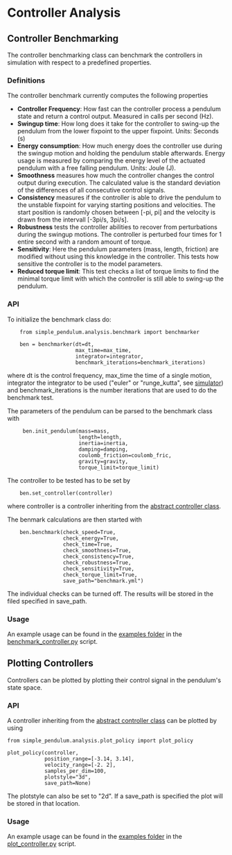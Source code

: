 # Controller Analysis

## Controller Benchmarking

The controller benchmarking class can benchmark the controllers in simulation with respect to a predefined properties.

### Definitions

The controller benchmark currently computes the following properties

- **Controller Frequency**: How fast can the controller process a pendulum state and return a control output. Measured in calls per second (Hz).
- **Swingup time**: How long does it take for the controller to swing-up the pendulum from the lower fixpoint to the upper fixpoint. Units: Seconds (s)
- **Energy consumption**: How much energy does the controller use during the swingup motion and holding the pendulum stable afterwards. Energy usage is measured by comparing the energy level of the actuated pendulum with a free falling pendulum. Units: Joule (J).
- **Smoothness** measures how much the controller changes the control output during execution. The calculated value is the standard deviation of the differences of all consecutive control signals.
- **Consistency** measures if the controller is able to drive the pendulum to the unstable fixpoint for varying starting positions and velocities. The start position is randomly chosen between [-pi, pi] and the velocity is drawn from the intervall [-3pi/s, 3pi/s].
- **Robustness** tests the controller abilities to recover from perturbations during the swingup motions. The controller is perturbed four times for 1 entire second with a random amount of torque.
- **Sensitivity**: Here the pendulum parameters (mass, length, friction) are modified without using this knowledge in the controller. This tests how sensitive the controller is to the model parameters.
- **Reduced torque limit**: This test checks a list of torque limits to find the minimal torque limit with which the controller is still able to swing-up the pendulum.

### API

To initialize the benchmark class do:

        from simple_pendulum.analysis.benchmark import benchmarker

        ben = benchmarker(dt=dt,
                          max_time=max_time,
                          integrator=integrator,
                          benchmark_iterations=benchmark_iterations)

where dt is the control frequency, max_time the time of a single motion, integrator the integrator to be used ("euler" or "runge_kutta", see [simulator](https://github.com/dfki-ric-underactuated-lab/torque_limited_simple_pendulum/tree/master/software/python/simple_pendulum/simulation)) and benchmark_iterations is the number iterations that are used to do the benchmark test.

The parameters of the pendulum can be parsed to the benchmark class with

         ben.init_pendulum(mass=mass,
                           length=length,
                           inertia=inertia,
                           damping=damping,
                           coulomb_friction=coulomb_fric,
                           gravity=gravity,
                           torque_limit=torque_limit)

The controller to be tested has to be set by

        ben.set_controller(controller)

where controller is a controller inheriting from the [abstract controller class](https://github.com/dfki-ric-underactuated-lab/torque_limited_simple_pendulum/blob/master/software/python/simple_pendulum/controllers/abstract_controller.py).

The benmark calculations are then started with

        ben.benchmark(check_speed=True,
                      check_energy=True,
                      check_time=True,
                      check_smoothness=True,
                      check_consistency=True,
                      check_robustness=True,
                      check_sensitivity=True,
                      check_torque_limit=True,
                      save_path="benchmark.yml")

The individual checks can be turned off. The results will be stored in the filed specified in save_path.

### Usage

An example usage can be found in the [examples folder](https://github.com/dfki-ric-underactuated-lab/torque_limited_simple_pendulum/tree/master/software/python/examples) in the [benchmark_controller.py](https://github.com/dfki-ric-underactuated-lab/torque_limited_simple_pendulum/blob/master/software/python/examples/benchmark_controller.py) script.

## Plotting Controllers

Controllers can be plotted by plotting their control signal in the pendulum's state space.

### API

A controller inheriting from the [abstract controller class](https://github.com/dfki-ric-underactuated-lab/torque_limited_simple_pendulum/blob/master/software/python/simple_pendulum/controllers/abstract_controller.py) can be plotted by using

    from simple_pendulum.analysis.plot_policy import plot_policy

    plot_policy(controller,
                position_range=[-3.14, 3.14],
                velocity_range=[-2. 2],
                samples_per_dim=100,
                plotstyle="3d",
                save_path=None)

The plotstyle can also be set to "2d". If a save_path is specified the plot will be stored in that location.


### Usage

An example usage can be found in the [examples folder](https://github.com/dfki-ric-underactuated-lab/torque_limited_simple_pendulum/tree/master/software/python/examples) in the [plot_controller.py](https://github.com/dfki-ric-underactuated-lab/torque_limited_simple_pendulum/blob/master/software/python/examples/plot_controller.py) script.
